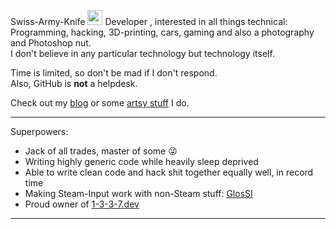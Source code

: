 Swiss-Army-Knife <img src="https://user-images.githubusercontent.com/3527662/160848829-0c657859-38b9-4b79-9b05-3dd9c1ed8b44.png" width="24" height="24"> Developer , interested in all things technical: Programming, hacking, 3D-printing, cars, gaming and also a photography and Photoshop nut.  
I don't believe in any particular technology but technology itself.

Time is limited, so don't be mad if I don't respond.  
Also, GitHub is **not** a helpdesk.


Check out my [blog](https://behind.flatspot.pictures) or some [artsy stuff](https://www.flatspot.pictures) I do.

---

Superpowers:

- Jack of all trades, master of some 😜
- Writing highly generic code while heavily sleep deprived
- Able to write clean code and hack shit together equally well, in record time
- Making Steam-Input work with non-Steam stuff: [GlosSI](https://github.com/Alia5/GlosSI)
- Proud owner of [1-3-3-7.dev](https://1-3-3-7.dev)  

---
